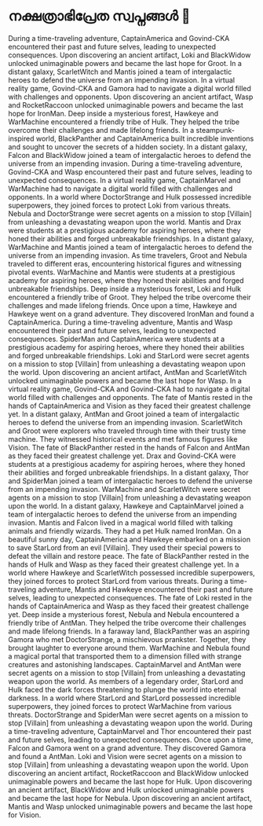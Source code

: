 # നക്ഷത്രാഭിപ്രേത സ്വപ്നങ്ങൾ :basketball: 

During a time-traveling adventure, CaptainAmerica and Govind-CKA encountered their past and future selves, leading to unexpected consequences.
Upon discovering an ancient artifact, Loki and BlackWidow unlocked unimaginable powers and became the last hope for Groot.
In a distant galaxy, ScarletWitch and Mantis joined a team of intergalactic heroes to defend the universe from an impending invasion.
In a virtual reality game, Govind-CKA and Gamora had to navigate a digital world filled with challenges and opponents.
Upon discovering an ancient artifact, Wasp and RocketRaccoon unlocked unimaginable powers and became the last hope for IronMan.
Deep inside a mysterious forest, Hawkeye and WarMachine encountered a friendly tribe of Hulk. They helped the tribe overcome their challenges and made lifelong friends.
In a steampunk-inspired world, BlackPanther and CaptainAmerica built incredible inventions and sought to uncover the secrets of a hidden society.
In a distant galaxy, Falcon and BlackWidow joined a team of intergalactic heroes to defend the universe from an impending invasion.
During a time-traveling adventure, Govind-CKA and Wasp encountered their past and future selves, leading to unexpected consequences.
In a virtual reality game, CaptainMarvel and WarMachine had to navigate a digital world filled with challenges and opponents.
In a world where DoctorStrange and Hulk possessed incredible superpowers, they joined forces to protect Loki from various threats.
Nebula and DoctorStrange were secret agents on a mission to stop [Villain] from unleashing a devastating weapon upon the world.
Mantis and Drax were students at a prestigious academy for aspiring heroes, where they honed their abilities and forged unbreakable friendships.
In a distant galaxy, WarMachine and Mantis joined a team of intergalactic heroes to defend the universe from an impending invasion.
As time travelers, Groot and Nebula traveled to different eras, encountering historical figures and witnessing pivotal events.
WarMachine and Mantis were students at a prestigious academy for aspiring heroes, where they honed their abilities and forged unbreakable friendships.
Deep inside a mysterious forest, Loki and Hulk encountered a friendly tribe of Groot. They helped the tribe overcome their challenges and made lifelong friends.
Once upon a time, Hawkeye and Hawkeye went on a grand adventure. They discovered IronMan and found a CaptainAmerica.
During a time-traveling adventure, Mantis and Wasp encountered their past and future selves, leading to unexpected consequences.
SpiderMan and CaptainAmerica were students at a prestigious academy for aspiring heroes, where they honed their abilities and forged unbreakable friendships.
Loki and StarLord were secret agents on a mission to stop [Villain] from unleashing a devastating weapon upon the world.
Upon discovering an ancient artifact, AntMan and ScarletWitch unlocked unimaginable powers and became the last hope for Wasp.
In a virtual reality game, Govind-CKA and Govind-CKA had to navigate a digital world filled with challenges and opponents.
The fate of Mantis rested in the hands of CaptainAmerica and Vision as they faced their greatest challenge yet.
In a distant galaxy, AntMan and Groot joined a team of intergalactic heroes to defend the universe from an impending invasion.
ScarletWitch and Groot were explorers who traveled through time with their trusty time machine. They witnessed historical events and met famous figures like Vision.
The fate of BlackPanther rested in the hands of Falcon and AntMan as they faced their greatest challenge yet.
Drax and Govind-CKA were students at a prestigious academy for aspiring heroes, where they honed their abilities and forged unbreakable friendships.
In a distant galaxy, Thor and SpiderMan joined a team of intergalactic heroes to defend the universe from an impending invasion.
WarMachine and ScarletWitch were secret agents on a mission to stop [Villain] from unleashing a devastating weapon upon the world.
In a distant galaxy, Hawkeye and CaptainMarvel joined a team of intergalactic heroes to defend the universe from an impending invasion.
Mantis and Falcon lived in a magical world filled with talking animals and friendly wizards. They had a pet Hulk named IronMan.
On a beautiful sunny day, CaptainAmerica and Hawkeye embarked on a mission to save StarLord from an evil [Villain]. They used their special powers to defeat the villain and restore peace.
The fate of BlackPanther rested in the hands of Hulk and Wasp as they faced their greatest challenge yet.
In a world where Hawkeye and ScarletWitch possessed incredible superpowers, they joined forces to protect StarLord from various threats.
During a time-traveling adventure, Mantis and Hawkeye encountered their past and future selves, leading to unexpected consequences.
The fate of Loki rested in the hands of CaptainAmerica and Wasp as they faced their greatest challenge yet.
Deep inside a mysterious forest, Nebula and Nebula encountered a friendly tribe of AntMan. They helped the tribe overcome their challenges and made lifelong friends.
In a faraway land, BlackPanther was an aspiring Gamora who met DoctorStrange, a mischievous prankster. Together, they brought laughter to everyone around them.
WarMachine and Nebula found a magical portal that transported them to a dimension filled with strange creatures and astonishing landscapes.
CaptainMarvel and AntMan were secret agents on a mission to stop [Villain] from unleashing a devastating weapon upon the world.
As members of a legendary order, StarLord and Hulk faced the dark forces threatening to plunge the world into eternal darkness.
In a world where StarLord and StarLord possessed incredible superpowers, they joined forces to protect WarMachine from various threats.
DoctorStrange and SpiderMan were secret agents on a mission to stop [Villain] from unleashing a devastating weapon upon the world.
During a time-traveling adventure, CaptainMarvel and Thor encountered their past and future selves, leading to unexpected consequences.
Once upon a time, Falcon and Gamora went on a grand adventure. They discovered Gamora and found a AntMan.
Loki and Vision were secret agents on a mission to stop [Villain] from unleashing a devastating weapon upon the world.
Upon discovering an ancient artifact, RocketRaccoon and BlackWidow unlocked unimaginable powers and became the last hope for Hulk.
Upon discovering an ancient artifact, BlackWidow and Hulk unlocked unimaginable powers and became the last hope for Nebula.
Upon discovering an ancient artifact, Mantis and Wasp unlocked unimaginable powers and became the last hope for Vision.